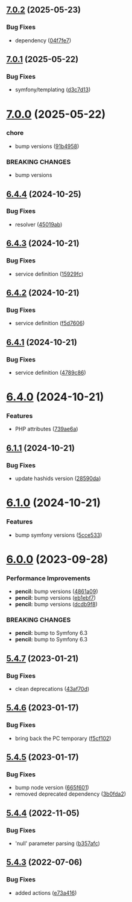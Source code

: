 ## [7.0.2](https://github.com/netbull/HashidsBundle/compare/v7.0.1...v7.0.2) (2025-05-23)


### Bug Fixes

* dependency ([04f7fe7](https://github.com/netbull/HashidsBundle/commit/04f7fe77b5d65b1604eb11d451342e3720c8a6df))

## [7.0.1](https://github.com/netbull/HashidsBundle/compare/v7.0.0...v7.0.1) (2025-05-22)


### Bug Fixes

* symfony/templating ([d3c7d13](https://github.com/netbull/HashidsBundle/commit/d3c7d13a7d4b4a9c72e9c62191c4fb9e1d126a50))

# [7.0.0](https://github.com/netbull/HashidsBundle/compare/v6.4.4...v7.0.0) (2025-05-22)


### chore

* bump versions ([91b4958](https://github.com/netbull/HashidsBundle/commit/91b49581ac378802a2877ed287be0a1e3d010a9e))


### BREAKING CHANGES

* bump versions

## [6.4.4](https://github.com/netbull/HashidsBundle/compare/v6.4.3...v6.4.4) (2024-10-25)


### Bug Fixes

* resolver ([45019ab](https://github.com/netbull/HashidsBundle/commit/45019abf611ee24b07d8c770c93ab865c099e888))

## [6.4.3](https://github.com/netbull/HashidsBundle/compare/v6.4.2...v6.4.3) (2024-10-21)


### Bug Fixes

* service definition ([15929fc](https://github.com/netbull/HashidsBundle/commit/15929fc519fe48db2c9f8c8611f8bf27849bd72c))

## [6.4.2](https://github.com/netbull/HashidsBundle/compare/v6.4.1...v6.4.2) (2024-10-21)


### Bug Fixes

* service definition ([f5d7606](https://github.com/netbull/HashidsBundle/commit/f5d7606a3412e60c8e72afd6d71befc3e0d29df7))

## [6.4.1](https://github.com/netbull/HashidsBundle/compare/v6.4.0...v6.4.1) (2024-10-21)


### Bug Fixes

* service definition ([4789c86](https://github.com/netbull/HashidsBundle/commit/4789c8626ed2e8c6f48a274bebf7f2302bf424d2))

# [6.4.0](https://github.com/netbull/HashidsBundle/compare/v6.3.0...v6.4.0) (2024-10-21)


### Features

* PHP attributes ([739ae6a](https://github.com/netbull/HashidsBundle/commit/739ae6a27e28ed3b0060685525944ef4c890b49e))

## [6.1.1](https://github.com/netbull/HashidsBundle/compare/v6.1.0...v6.1.1) (2024-10-21)


### Bug Fixes

* update hashids version ([28590da](https://github.com/netbull/HashidsBundle/commit/28590daacf22d840cdcf03d6188e6b27c368de6b))

# [6.1.0](https://github.com/netbull/HashidsBundle/compare/v6.0.0...v6.1.0) (2024-10-21)


### Features

* bump symfony versions ([5cce533](https://github.com/netbull/HashidsBundle/commit/5cce533f073b9c12e0cb432bccf2e7ba488ef7d6))

# [6.0.0](https://github.com/netbull/HashidsBundle/compare/v5.4.7...v6.0.0) (2023-09-28)


### Performance Improvements

* **pencil:** bump versions ([4861a09](https://github.com/netbull/HashidsBundle/commit/4861a0905fc5e56c615fe0960229a79a14038dca))
* **pencil:** bump versions ([eb1ebf7](https://github.com/netbull/HashidsBundle/commit/eb1ebf7e29f885b2456207e562de7eefebcfca6a))
* **pencil:** bump versions ([dcdb9f8](https://github.com/netbull/HashidsBundle/commit/dcdb9f847d4a0762d8a08653441438f3478cdc16))


### BREAKING CHANGES

* **pencil:** bump to Symfony 6.3
* **pencil:** bump to Symfony 6.3

## [5.4.7](https://github.com/netbull/HashidsBundle/compare/v5.4.6...v5.4.7) (2023-01-21)


### Bug Fixes

* clean deprecations ([43af70d](https://github.com/netbull/HashidsBundle/commit/43af70d8bc43f99c5b523d6f56f5e392d0c7f8ed))

## [5.4.6](https://github.com/netbull/HashidsBundle/compare/v5.4.5...v5.4.6) (2023-01-17)


### Bug Fixes

* bring back the PC temporary ([f5cf102](https://github.com/netbull/HashidsBundle/commit/f5cf102cd4408b4b1509d4ca96026240b93fff91))

## [5.4.5](https://github.com/netbull/HashidsBundle/compare/v5.4.4...v5.4.5) (2023-01-17)


### Bug Fixes

* bump node version ([665f601](https://github.com/netbull/HashidsBundle/commit/665f601ac6f5a3b17028aade58a21292825c68e4))
* removed deprecated dependency ([3b0fda2](https://github.com/netbull/HashidsBundle/commit/3b0fda2a0d4ab8ffbdb1851febe92aa166365c26))

## [5.4.4](https://github.com/netbull/HashidsBundle/compare/v5.4.3...v5.4.4) (2022-11-05)


### Bug Fixes

* 'null' parameter parsing ([b357afc](https://github.com/netbull/HashidsBundle/commit/b357afc51f6cfc402b60fc821e1112f32147759f))

## [5.4.3](https://github.com/netbull/HashidsBundle/compare/v5.4.2...v5.4.3) (2022-07-06)


### Bug Fixes

* added actions ([e73a416](https://github.com/netbull/HashidsBundle/commit/e73a416c8dae9656ea45928ff06f061a8f7a1368))
